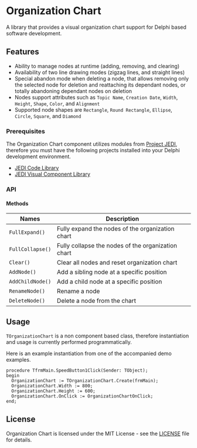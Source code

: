 # Organization Chart

A library that provides a visual organization chart support for Delphi based software development.

<!--![Main](screenshots/main.png)-->

## Features

* Ability to manage nodes at runtime (adding, removing, and clearing)
* Availability of two line drawing modes (zigzag lines, and straight lines)
* Special abandon mode when deleting a node, that allows removing only the selected node for deletion and reattaching its dependant nodes, or totally abandoning dependant nodes on deletion
* Nodes support attributes such as `Topic Name`, `Creation Date`, `Width`, `Height`, `Shape`, `Color`, and `Alignment`
* Supported node shapes are `Rectangle`, `Round Rectangle`, `Ellipse`, `Circle`, `Square`, and `Diamond`

### Prerequisites

The  Organization Chart component utilizes modules from [Project JEDI](https://github.com/project-jedi), therefore you must have the following projects installed into your Delphi development environment.

* [JEDI Code Library](https://github.com/project-jedi/jcl/)
* [JEDI Visual Component Library](https://github.com/project-jedi/jvcl/)

### API

#### Methods

| Names | Description
| --- | ---
| `FullExpand()` | Fully expand the nodes of the organization chart
| `FullCollapse()` | Fully collapse the nodes of the organization chart
| `Clear()` | Clear all nodes and reset organization chart
| `AddNode()` | Add a sibling node at a specific position
| `AddChildNode()` | Add a child node at a specific position
| `RenameNode()` | Rename a node
| `DeleteNode()` | Delete a node from the chart



## Usage

`TOrganizationChart` is a non component based class, therefore instantiation and usage is currently performed programmatically.

Here is an example instantiation from one of the accompanied demo examples.

```delphi
procedure TfrmMain.SpeedButton1Click(Sender: TObject);
begin
  OrganizationChart := TOrganizationChart.Create(frmMain);
  OrganizationChart.Width := 800;
  OrganizationChart.Height := 600;
  OrganizationChart.OnClick := OrganizationChartOnClick;
end;
```

## License

Organization Chart is licensed under the MIT License - see the [LICENSE](LICENSE.md) file for details.
